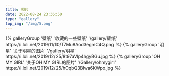 ```yaml
---
title: 照片
date: 2022-08-24 23:36:50
type: "gallery"
top_img: "/img/5.png"
---
```

<div class="gallery-group-main">
{% galleryGroup '壁纸' '收藏的一些壁纸' '/gallery/壁纸' https://i.loli.net/2019/11/10/T7Mu8Aod3egmC4Q.png %}
{% galleryGroup '明星' '关于明星的图片' '/gallery/明星' https://i.loli.net/2019/12/25/8t97aVlp4hgyBGu.jpg %}
{% galleryGroup 'OH MY GIRL' '关于OH MY GIRL的图片' '/Gallery/ohmygirl' https://i.loli.net/2019/12/25/hOqbQ3BIwa6KWpo.jpg %}
</div>